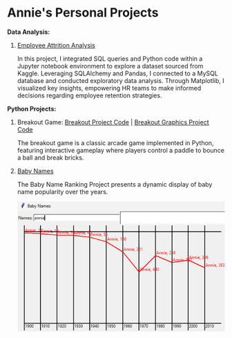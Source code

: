 
# Annie's Personal Projects

**Data Analysis:**

1. [Employee Attrition Analysis](https://github.com/anniecnchang/annie-personal-projects/blob/main/data-analysis/Employee%20Attrition%20Analysis.ipynb)

   In this project, I integrated SQL queries and Python code within a Jupyter notebook environment to explore a dataset sourced from Kaggle. Leveraging SQLAlchemy and Pandas, I connected to a MySQL database and conducted exploratory data analysis. Through Matplotlib,
   I visualized key insights, empowering HR teams to make informed decisions regarding employee retention strategies.


**Python Projects:**
1. Breakout Game: [Breakout Project Code](path/to/breakout.py) | [Breakout Graphics Project Code](path/to/breakout_graphics.py)

   The breakout game is a classic arcade game implemented in Python, featuring interactive gameplay where players control a paddle to bounce a ball and break bricks.

2. [Baby Names](https://github.com/anniecnchang/annie-personal-projects/blob/main/python-programming/babygraphics.py)

   The Baby Name Ranking Project presents a dynamic display of baby name popularity over the years.

   ![Image Alt Text](https://github.com/anniecnchang/annie-personal-projects/blob/main/python-programming/babynamesranking_1.png)
